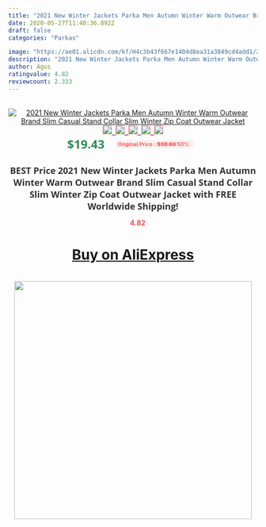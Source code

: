 ```yaml
---
title: "2021 New Winter Jackets Parka Men Autumn Winter Warm Outwear Brand Slim Casual  Stand Collar Slim Winter Zip Coat Outwear Jacket"
date: 2020-05-27T11:40:36.892Z
draft: false
categories: "Parkas"

image: "https://ae01.alicdn.com/kf/H4c3b43f667e1404d8ea31a3849cd4add1/2021-New-Winter-Jackets-Parka-Men-Autumn-Winter-Warm-Outwear-Brand-Slim-Casual-Stand-Collar-Slim.jpg"
description: "2021 New Winter Jackets Parka Men Autumn Winter Warm Outwear Brand Slim Casual  Stand Collar Slim Winter Zip Coat Outwear Jacket"
author: Agus
ratingvalue: 4.82
reviewcount: 2.333
---
```

<br>
<div style="text-align: center;">
<a href="https://s.click.aliexpress.com/e/_AEU11j" target="_blank" rel="nofollow noopener noreferrer"><img alt="2021 New Winter Jackets Parka Men Autumn Winter Warm Outwear Brand Slim Casual  Stand Collar Slim Winter Zip Coat Outwear Jacket" class="magnifier-image" src="https://ae01.alicdn.com/kf/H4c3b43f667e1404d8ea31a3849cd4add1/2021-New-Winter-Jackets-Parka-Men-Autumn-Winter-Warm-Outwear-Brand-Slim-Casual-Stand-Collar-Slim.jpg_640x640.jpg">
<br>
<img style="border:1px solid salmon" src="https://ae01.alicdn.com/kf/H4c3b43f667e1404d8ea31a3849cd4add1/2021-New-Winter-Jackets-Parka-Men-Autumn-Winter-Warm-Outwear-Brand-Slim-Casual-Stand-Collar-Slim.jpg_120x120.jpg">&nbsp;&nbsp;<img style="border:1px solid salmon" src="https://ae01.alicdn.com/kf/H1d05fb58bb7b486297dfbd8ee3ca8944T/2021-New-Winter-Jackets-Parka-Men-Autumn-Winter-Warm-Outwear-Brand-Slim-Casual-Stand-Collar-Slim.jpg_120x120.jpg">&nbsp;&nbsp;<img style="border:1px solid salmon" src="https://ae01.alicdn.com/kf/Hc2c2188c996d4fcdae041ee19ef40c9es/2021-New-Winter-Jackets-Parka-Men-Autumn-Winter-Warm-Outwear-Brand-Slim-Casual-Stand-Collar-Slim.jpg_120x120.jpg">&nbsp;&nbsp;<img style="border:1px solid salmon" src="https://ae01.alicdn.com/kf/H55d723805ea84d708f45c367d0c831f3T/2021-New-Winter-Jackets-Parka-Men-Autumn-Winter-Warm-Outwear-Brand-Slim-Casual-Stand-Collar-Slim.jpg_120x120.jpg">&nbsp;&nbsp;<img style="border:1px solid salmon" src="https://ae01.alicdn.com/kf/Hf0129a114fac4961a2bbeccbd53645d29/2021-New-Winter-Jackets-Parka-Men-Autumn-Winter-Warm-Outwear-Brand-Slim-Casual-Stand-Collar-Slim.jpg_120x120.jpg"></a></div><br0>
<div style="text-align: center;"><span style="background-color: white; border: 0px; box-sizing: border-box; color: seagreen; display: inline-block; font-family: &quot;open sans&quot; , &quot;arial&quot; , &quot;helvetica&quot; , sans-serif , &quot;heiti&quot;; font-size: 24px; font-stretch: inherit; font-weight: 700; line-height: inherit; margin: 0px 10px 0px 0px; padding: 0px; vertical-align: middle;">$19.43 </span>
<span style="background: rgb(255 , 241 , 241); border-radius: 3px; border: 0px; box-sizing: border-box; color: #ff4747; display: inline-block; font-family: inherit; font-size: 12px; font-stretch: inherit; font-style: inherit; font-variant: inherit; font-weight: 600; line-height: inherit; margin: 0px; padding: 2px 5px; transform: scale(0.9); vertical-align: middle;">Original Price : <b style="text-decoration: line-through;">$38.86 </b> 50%&nbsp;&nbsp;</span></div>
<h1 style="color: #333333; display: inline-block; font-family: &quot;open sans&quot; , &quot;arial&quot; , &quot;helvetica&quot; , sans-serif , &quot;heiti&quot;; font-size: 18px; font-stretch: inherit; font-weight: 700; text-align: center;">BEST Price 2021 New Winter Jackets Parka Men Autumn Winter Warm Outwear Brand Slim Casual  Stand Collar Slim Winter Zip Coat Outwear Jacket with FREE Worldwide Shipping!</h1>
<div style="color: #ff4747; text-align: center;">
<img src="https://4.bp.blogspot.com/-M0ZcTcb-5uY/XleCXlxnR4I/AAAAAAAAAEc/OrjgMkXV1oMQFaCRZj5HQwOCBcu3w1FegCPcBGAYYCw/s1600/star.png" style="height: 15px;">&nbsp;<b>4.82</b></div>
<div class="button_cont" align="center"><a class="buynow_a" href="https://s.click.aliexpress.com/e/_AEU11j" target="_blank" rel="nofollow noopener noreferrer"><H1>Buy on AliExpress</H1></a></div><br>
<div class="separator" style="clear: both; text-align: center;">
<img src="https://lh3.googleusercontent.com/-pTy5HemUv9M/XlePHvY0dAI/AAAAAAAAAE4/0nX5iRUoIWY8eMW9Dpxeirr157OZliDIgCLcBGAsYHQ/s1600/badge.gif" width="480">
</div>

